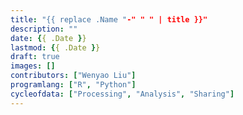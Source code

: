 ```yaml
---
title: "{{ replace .Name "-" " " | title }}"
description: ""
date: {{ .Date }}
lastmod: {{ .Date }}
draft: true
images: []
contributors: ["Wenyao Liu"]
programlang: ["R", "Python"]
cycleofdata: ["Processing", "Analysis", "Sharing"]
---
```

